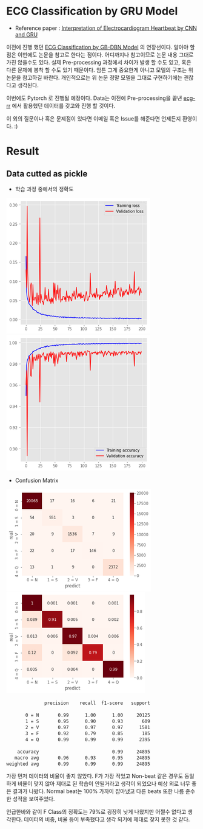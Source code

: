 # ECG Classification by GRU Model
- Reference paper : [Interpretation of Electrocardiogram Heartbeat by CNN and GRU](https://www.hindawi.com/journals/cmmm/2021/6534942/)

이전에 진행 했던 [ECG Classification by GB-DBN Model](https://github.com/insung3511) 의 연장선이다. 알아야 할 점은 이번에도 논문을 참고로 한다는 점이다. 어디까지나 참고이므로 논문 내용 그대로 가진 않을수도 있다. 실제 Pre-processing 과정에서 차이가 발생 할 수도 있고, 혹은 다른 문제에 봉착 할 수도 있기 때문이다. 암튼 그게 중요한게 아니고 모델의 구조는 위 논문을 참고하길 바란다. 개인적으로는 위 논문 정말 모델을 그대로 구현하기에는 괜찮다고 생각된다.

이번에도 Pytorch 로 진행될 예정이다. Data는 이전에 Pre-processing을 끝낸 [ecg-rr](https://github.com/ecg-rr) 에서 활용했던 데이터를 갖고와 진행 할 것이다.

이 외의 질문이나 혹은 문제점이 있다면 이메일 혹은 Issue를 해준다면 언제든지 환영이다. :)

# Result
## Data cutted as pickle
- 학습 과정 중에서의 정확도

![Accuracy result in train](./docs/fig1.png)
![Accuracy result in train](./docs/fig2.png)

- Confusion Matrix

![Confusion matrix as subject numbers](./docs/fig3.png)
![Confusion matrix accuracy](./docs/fig4.png)

```
              precision    recall  f1-score   support

       0 = N       0.99      1.00      1.00     20125
       1 = S       0.95      0.90      0.93       609
       2 = V       0.97      0.97      0.97      1581
       3 = F       0.92      0.79      0.85       185
       4 = Q       0.99      0.99      0.99      2395

    accuracy                           0.99     24895
   macro avg       0.96      0.93      0.95     24895
weighted avg       0.99      0.99      0.99     24895
```

가장 먼저 데이터의 비율이 좋지 않았다. F가 가장 적었고 Non-beat 같은 경우도 동일하게 비율이 맞지 않아 제대로 된 학습이 안될거라고 생각이 되었으나 예상 외로 너무 좋은 결과가 나왔다. Normal beat는 100% 가까이 잡아냈고 다른 beats 또한 나름 준수한 성적을 보여주었다. 

언급한바와 같이 F Class의 정확도는 79%로 굉장히 낮게 나왔지만 어쩔수 없다고 생각한다. 데이터의 비중, 비율 등이 부족했다고 생각 되기에 제대로 찾지 못한 것 같다. 